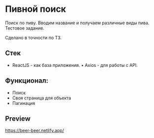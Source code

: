 # Пивной поиск
Поиск по пиву. Вводим название и получаем различные виды пива. 
Тестовое задание. 

Сделано в точности по ТЗ.

## Стек
* ReactJS - как база приложения. 
• Axios - для работы с API. 

## Функционал:
* Поиск
* Своя страница для объекта
* Пагинация


## Preview
https://beer-beer.netlify.app/

